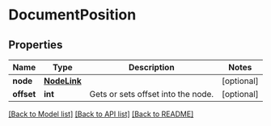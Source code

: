 # DocumentPosition

## Properties
Name | Type | Description | Notes
------------ | ------------- | ------------- | -------------
**node** | [**NodeLink**](NodeLink.md) |  | [optional] 
**offset** | **int** | Gets or sets offset into the node. | [optional] 

[[Back to Model list]](../README.md#documentation-for-models) [[Back to API list]](../README.md#documentation-for-api-endpoints) [[Back to README]](../README.md)

